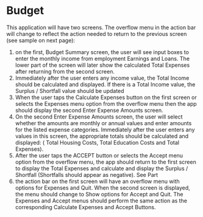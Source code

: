 # Budget

This application will have two screens. The overflow menu in the action bar will change to
reflect the action needed to return to the previous screen (see sample on next page):

1. on the first, Budget Summary screen, the user will see input boxes to enter the monthly
income from employment Earnings and Loans. The lower part of the screen will later show
the calculated Total Expenses after returning from the second screen.
2. Immediately after the user enters any income value, the Total Income should be calculated
and displayed. If there is a Total Income value, the Surplus / Shortfall value should be
updated 
3. When the user taps the Calculate Expenses button on the first screen or selects the
Expenses menu option from the overflow menu then the app should display the second
Enter Expense Amounts screen.
4. On the second Enter Expense Amounts screen, the user will select whether the amounts
are monthly or annual values and enter amounts for the listed expense categories.
Immediately after the user enters any values in this screen, the appropriate totals should
be calculated and displayed: ( Total Housing Costs, Total Education Costs and Total
Expenses).
5. After the user taps the ACCEPT button or selects the Accept menu option from the
overflow menu, the app should return to the first screen to display the Total Expenses and
calculate and display the Surplus / Shortfall (Shortfalls should appear as negative). See Part
6. the action bar on the first screen will have an overflow menu with options for Expenses and
Quit. When the second screen is displayed, the menu should change to Show options for
Accept and Quit. The Expenses and Accept menus should perform the same action as the
corresponding Calculate Expenses and Accept Buttons.

